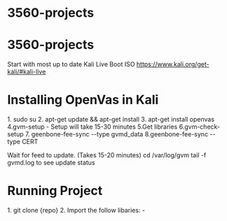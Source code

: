 # 3560-projects
# 3560-projects
Start with most up to date Kali Live Boot ISO https://www.kali.org/get-kali/#kali-live


<h1>Installing OpenVas in Kali</h1>
1. sudo su
2. apt-get update && apt-get install
3. apt-get install openvas
4.gvm-setup
    - Setup will take 15-30 minutes
5.Get libraries
6.gvm-check-setup
7. geenbone-fee-sync --type gvmd_data
8.geenbone-fee-sync --type CERT

Wait for feed to update. (Takes 15-20 minutes)
cd /var/log/gvm
tail -f gvmd.log to see update status

<h1>Running Project</h1>
1. git clone {repo}
2. Import the follow libaries:
    - 
